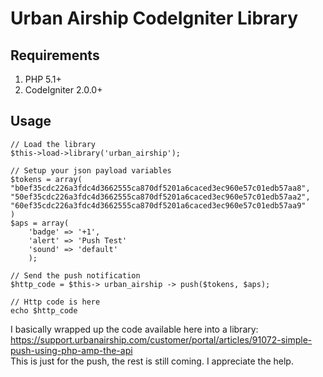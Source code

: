 # Urban Airship CodeIgniter Library

## Requirements

1. PHP 5.1+
2. CodeIgniter 2.0.0+

## Usage

	// Load the library
	$this->load->library('urban_airship');
	
	// Setup your json payload variables
	$tokens = array(
	"b0ef35cdc226a3fdc4d3662555ca870df5201a6caced3ec960e57c01edb57aa8",
	"50ef35cdc226a3fdc4d3662555ca870df5201a6caced3ec960e57c01edb57aa2",
	"60ef35cdc226a3fdc4d3662555ca870df5201a6caced3ec960e57c01edb57aa9"
	)
	$aps = array(
		'badge' => '+1',
		'alert' => 'Push Test'
		'sound' => 'default'
		);
    
	// Send the push notification
    $http_code = $this-> urban_airship -> push($tokens, $aps);

	// Http code is here
	echo $http_code
	
I basically wrapped up the code available here into a library: https://support.urbanairship.com/customer/portal/articles/91072-simple-push-using-php-amp-the-api	
This is just for the push, the rest is still coming. I appreciate the help.